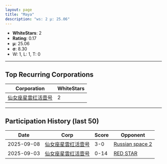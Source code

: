 ```yaml
---
layout: page
title: "Maya"
description: "ws: 2 μ: 25.06"
---
```

- **WhiteStars**: 2
- **Rating**: 0.17
- **μ**: 25.06  
- **σ**: 8.30
- W: 1, L: 1, T: 0

---

## Top Recurring Corporations

| Corporation | WhiteStars |
| --- | --- |
| [仙女座星雲红活壹号](https://ws.tsl.rocks/corp/bee285778d7210bbaca39c7a461392ab7cf3495b5afef61fd9ef64a4709416aa/) | 2 |

---

## Participation History (last 50)

| Date | Corp | Score | Opponent |
| --- | --- | --- | --- |
| 2025-09-08 | [仙女座星雲红活壹号](https://ws.tsl.rocks/corp/bee285778d7210bbaca39c7a461392ab7cf3495b5afef61fd9ef64a4709416aa/) | 3-0 | [Russian space 2](https://ws.tsl.rocks/corp/41b9946501f1125cea47c61a14df7fda0db05330ab02313084c867f908026403/) |
| 2025-09-03 | [仙女座星雲红活壹号](https://ws.tsl.rocks/corp/bee285778d7210bbaca39c7a461392ab7cf3495b5afef61fd9ef64a4709416aa/) | 0-14 | [RED STAR](https://ws.tsl.rocks/corp/245570bf3017ea0f1817668a227abc12ee58025af3539a77e59b0bc0bbd1be10/) |